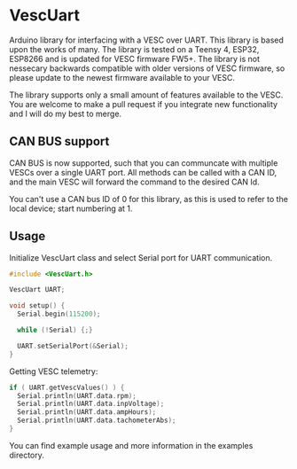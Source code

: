 # VescUart

Arduino library for interfacing with a VESC over UART. This library is based upon the works of many. The library is tested on a Teensy 4, ESP32, ESP8266 and is updated for VESC firmware FW5+. The library is not nessecary backwards compatible with older versions of VESC firmware, so please update to the newest firmware available to your VESC.

The library supports only a small amount of features available to the VESC. You are welcome to make a pull request if you integrate new functionality and I will do my best to merge. 

## CAN BUS support

CAN BUS is now supported, such that you can communcate with multiple VESCs over a single UART port. All methods can be called with a CAN ID, and the main VESC will forward the command to the desired CAN Id. 

You can't use a CAN bus ID of 0 for this library, as this is used to refer to the local device; start numbering at 1.

## Usage
  
Initialize VescUart class and select Serial port for UART communication.  
  
```cpp
#include <VescUart.h>

VescUart UART;

void setup() {
  Serial.begin(115200);

  while (!Serial) {;}

  UART.setSerialPort(&Serial);
}
```
  
Getting VESC telemetry:
  
```cpp
if ( UART.getVescValues() ) {
  Serial.println(UART.data.rpm);
  Serial.println(UART.data.inpVoltage);
  Serial.println(UART.data.ampHours);
  Serial.println(UART.data.tachometerAbs);
}
```
  
You can find example usage and more information in the examples directory.  
  
